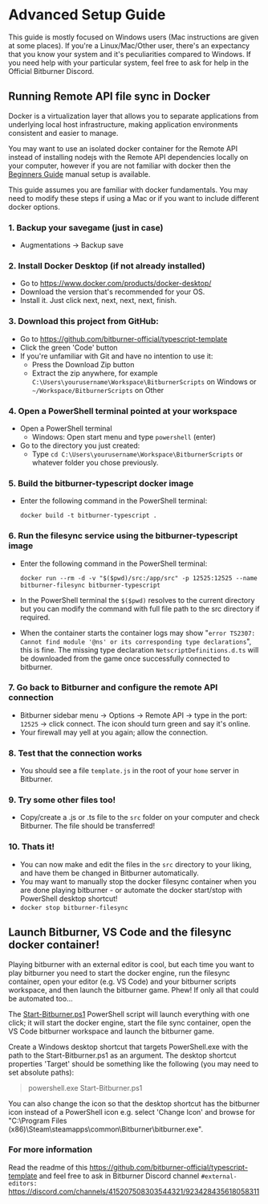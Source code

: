 # Advanced Setup Guide

This guide is mostly focused on Windows users (Mac instructions are given at some places).
If you're a Linux/Mac/Other user, there's an expectancy that you know your system and it's peculiarities compared to Windows.
If you need help with your particular system, feel free to ask for help in the Official Bitburner Discord.

## Running Remote API file sync in Docker

Docker is a virtualization layer that allows you to separate applications from underlying local host infrastructure, making application environments consistent and easier to manage. 

You may want to use an isolated docker container for the Remote API instead of installing nodejs with the Remote API dependencies locally on your computer, however if you are not familiar with docker then the [Beginners Guide](BeginnersGuide.md) manual setup is available.

This guide assumes you are familiar with docker fundamentals. You may need to modify these steps if using a Mac or if you want to include different docker options.

### 1. Backup your savegame (just in case) 
- Augmentations -> Backup save

### 2. Install Docker Desktop (if not already installed)
- Go to https://www.docker.com/products/docker-desktop/ 
- Download the version that's recommended for your OS.
- Install it. Just click next, next, next, next, finish.

### 3. Download this project from GitHub:
- Go to https://github.com/bitburner-official/typescript-template  
- Click the green 'Code' button
- If you're unfamiliar with Git and have no intention to use it:
  - Press the Download Zip button
  - Extract the zip anywhere, for example `C:\Users\yourusername\Workspace\BitburnerScripts` on Windows or `~/Workspace/BitburnerScripts` on Other

### 4. Open a PowerShell terminal pointed at your workspace
- Open a PowerShell terminal
  - Windows: Open start menu and type `powershell` (enter)  
- Go to the directory you just created:  
  - Type `cd C:\Users\yourusername\Workspace\BitburnerScripts` or whatever folder you chose previously.  

### 5. Build the bitburner-typescript docker image
- Enter the following command in the PowerShell terminal:

   ```docker build -t bitburner-typescript .```
	
### 6. Run the filesync service using the bitburner-typescript image
- Enter the following command in the PowerShell terminal:

  ```docker run --rm -d -v "$($pwd)/src:/app/src" -p 12525:12525 --name bitburner-filesync bitburner-typescript```
- In the PowerShell terminal the `$($pwd)` resolves to the current directory but you can modify the command with full file path to the src directory if required.
- When the container starts the container logs may show "`error TS2307: Cannot find module '@ns' or its corresponding type declarations`", this is fine. The missing type declaration `NetscriptDefinitions.d.ts` will be downloaded from the game once successfully connected to bitburner.

### 7. Go back to Bitburner and configure the remote API connection
- Bitburner sidebar menu -> Options -> Remote API -> type in the port: `12525` -> click connect. The icon should turn green and say it's online.
- Your firewall may yell at you again; allow the connection.

### 8. Test that the connection works
- You should see a file `template.js` in the root of your `home` server in Bitburner.

### 9. Try some other files too!
- Copy/create a .js or .ts file to the `src` folder on your computer and check Bitburner. The file should be transferred!
	
### 10. Thats it!
- You can now make and edit the files in the `src` directory to your liking, and have them be changed in Bitburner automatically.
- You may want to manually stop the docker filesync container when you are done playing bitburner - or automate the docker start/stop with PowerShell desktop shortcut!
- `docker stop bitburner-filesync`

## Launch Bitburner, VS Code and the filesync docker container!

Playing bitburner with an external editor is cool, but each time you want to play bitburner you need to start the docker engine, run the filesync container, open your editor (e.g. VS Code) and your bitburner scripts workspace, and then launch the bitburner game. Phew! If only all that could be automated too...

The [Start-Bitburner.ps1](Start-Bitburner.ps1) PowerShell script will launch everything with one click; it will start the docker engine, start the file sync container, open the VS Code bitburner workspace and launch the bitburner game. 

Create a Windows desktop shortcut that targets PowerShell.exe with the path to the Start-Bitburner.ps1 as an argument. The desktop shortcut properties 'Target' should be something like the following (you may need to set absolute paths):

> powershell.exe Start-Bitburner.ps1 

You can also change the icon so that the desktop shortcut has the bitburner icon instead of a PowerShell icon e.g. select 'Change Icon' and browse for "C:\Program Files (x86)\Steam\steamapps\common\Bitburner\bitburner.exe".


### For more information
Read the readme of this https://github.com/bitburner-official/typescript-template and feel free to ask in Bitburner Discord channel `#external-editors:` https://discord.com/channels/415207508303544321/923428435618058311
